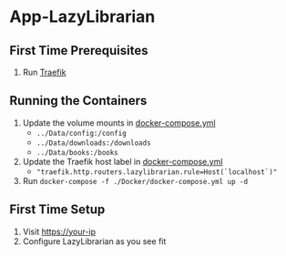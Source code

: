 # App-LazyLibrarian

## First Time Prerequisites

1. Run [Traefik](https://github.com/mattlombana/App-Traefik)

## Running the Containers

1. Update the volume mounts in [docker-compose.yml](./Docker/docker-compose.yml)
    * `../Data/config:/config`
    * `../Data/downloads:/downloads`
    * `../Data/books:/books`
2. Update the Traefik host label in [docker-compose.yml](./Docker/docker-compose.yml)
    * ``"traefik.http.routers.lazylibrarian.rule=Host(`localhost`)"``
3. Run `docker-compose -f ./Docker/docker-compose.yml up -d`

## First Time Setup

1. Visit <https://your-ip>
2. Configure LazyLibrarian as you see fit
